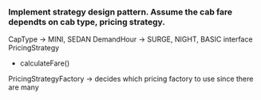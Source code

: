 ### Implement strategy design pattern. Assume the cab fare dependts on cab type, pricing strategy.

CapType -> MINI, SEDAN
DemandHour -> SURGE, NIGHT, BASIC
interface PricingStrategy
  - calculateFare()

PricingStrategyFactory -> decides which pricing factory to use since there are many 